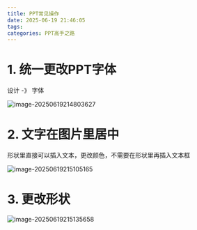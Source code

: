 ```yaml
---
title: PPT常见操作
date: 2025-06-19 21:46:05
tags:
categories: PPT高手之路
---
```


# 1. 统一更改PPT字体

设计 -》 字体

![image-20250619214803627](https://panyuro.oss-cn-beijing.aliyuncs.com/image-20250619214803627.png)

# 2. 文字在图片里居中

形状里直接可以插入文本，更改颜色，不需要在形状里再插入文本框

![image-20250619215105165](https://panyuro.oss-cn-beijing.aliyuncs.com/image-20250619215105165.png)

# 3. 更改形状

![image-20250619215135658](https://panyuro.oss-cn-beijing.aliyuncs.com/image-20250619215135658.png)
